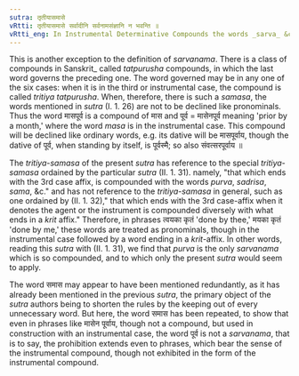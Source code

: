 ```yaml
---
sutra: तृतीयासमासे
vRtti: तृतीयासमासे सर्वादीनि सर्वनामसंज्ञानि न भवन्ति ॥
vRtti_eng: In Instrumental Determinative Compounds the words _sarva_ &c. are not _sarvanama_.
---
```

This is another exception to the definition of _sarvanama_. There is a class of compounds in Sanskrit_ called _tatpurusha_ compounds, in which the last word governs the preceding one. The word governed may be in any one of the six cases: when it is in the third or instrumental case, the compound is called _tritiya_ _tatpurusha_. When, therefore, there is such a _samasa_, the words mentioned in _sutra_ (I. 1. 26) are not to be declined like pronominals. Thus the word मासपूर्व is a compound of मास and पूर्व = मासेनपूर्व meaning 'prior by a month,' where the word _masa_ is in the instrumental case. This compound will be declined like ordinary words, e.g. its dative will be मासपूर्वाय, though the dative of पूर्व, when standing by itself, is पूर्वस्मै; so also संवत्सरपूर्वाय ॥

The _tritiya_-_samasa_ of the present _sutra_ has reference to the special _tritiya_-_samasa_ ordained by the particular _sutra_ (II. 1. 31). namely, "that which ends with the 3rd case affix, is compounded with the words _purva_, _sadrisa_, _sama_, &c." and has not reference to the _tritiya_-_samasa_ in general, such as one ordained by (II. 1. 32)," that which ends with the 3rd case-affix when it denotes the agent or the instrument is compounded diversely with what ends in a _krit_ affix." Therefore, in phrases त्वयका कृतं 'done by thee,' मयका कृतं 'done by me,' these words are treated as pronominals, though in the instrumental case followed by a word ending in a _krit_-affix. In other words, reading this _sutra_ with (II. 1. 31), we find that _purva_ is the only _sarvanama_ which is so compounded, and to which only the present _sutra_ would seem to apply.

The word समास may appear to have been mentioned redundantly, as it has already been mentioned in the previous _sutra_, the primary object of the _sutra_ authors being to shorten the rules by the keeping out of every unnecessary word. But here, the word समास has been repeated, to show that even in phrases like मासेन पूर्वाय, though not a compound, but used in construction with an instrumental case, the word पूर्व is not a _sarvanama_, that is to say, the prohibition extends even to phrases, which bear the sense of the instrumental compound, though not exhibited in the form of the instrumental compound.

